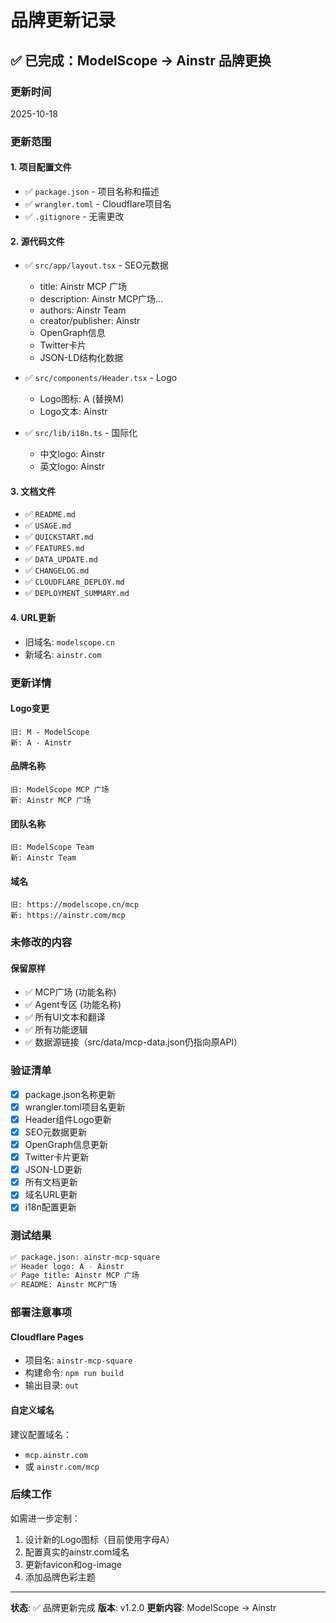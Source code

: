 # 品牌更新记录

## ✅ 已完成：ModelScope → Ainstr 品牌更换

### 更新时间
2025-10-18

### 更新范围

#### 1. 项目配置文件
- ✅ `package.json` - 项目名称和描述
- ✅ `wrangler.toml` - Cloudflare项目名
- ✅ `.gitignore` - 无需更改

#### 2. 源代码文件
- ✅ `src/app/layout.tsx` - SEO元数据
  - title: Ainstr MCP 广场
  - description: Ainstr MCP广场...
  - authors: Ainstr Team
  - creator/publisher: Ainstr
  - OpenGraph信息
  - Twitter卡片
  - JSON-LD结构化数据

- ✅ `src/components/Header.tsx` - Logo
  - Logo图标: A (替换M)
  - Logo文本: Ainstr

- ✅ `src/lib/i18n.ts` - 国际化
  - 中文logo: Ainstr
  - 英文logo: Ainstr

#### 3. 文档文件
- ✅ `README.md`
- ✅ `USAGE.md`
- ✅ `QUICKSTART.md`
- ✅ `FEATURES.md`
- ✅ `DATA_UPDATE.md`
- ✅ `CHANGELOG.md`
- ✅ `CLOUDFLARE_DEPLOY.md`
- ✅ `DEPLOYMENT_SUMMARY.md`

#### 4. URL更新
- 旧域名: `modelscope.cn`
- 新域名: `ainstr.com`

### 更新详情

#### Logo变更
```
旧: M - ModelScope
新: A - Ainstr
```

#### 品牌名称
```
旧: ModelScope MCP 广场
新: Ainstr MCP 广场
```

#### 团队名称
```
旧: ModelScope Team
新: Ainstr Team
```

#### 域名
```
旧: https://modelscope.cn/mcp
新: https://ainstr.com/mcp
```

### 未修改的内容

#### 保留原样
- ✅ MCP广场 (功能名称)
- ✅ Agent专区 (功能名称)
- ✅ 所有UI文本和翻译
- ✅ 所有功能逻辑
- ✅ 数据源链接（src/data/mcp-data.json仍指向原API）

### 验证清单

- [x] package.json名称更新
- [x] wrangler.toml项目名更新
- [x] Header组件Logo更新
- [x] SEO元数据更新
- [x] OpenGraph信息更新
- [x] Twitter卡片更新
- [x] JSON-LD更新
- [x] 所有文档更新
- [x] 域名URL更新
- [x] i18n配置更新

### 测试结果

```bash
✅ package.json: ainstr-mcp-square
✅ Header logo: A - Ainstr
✅ Page title: Ainstr MCP 广场
✅ README: Ainstr MCP广场
```

### 部署注意事项

#### Cloudflare Pages
- 项目名: `ainstr-mcp-square`
- 构建命令: `npm run build`
- 输出目录: `out`

#### 自定义域名
建议配置域名：
- `mcp.ainstr.com`
- 或 `ainstr.com/mcp`

### 后续工作

如需进一步定制：
1. 设计新的Logo图标（目前使用字母A）
2. 配置真实的ainstr.com域名
3. 更新favicon和og-image
4. 添加品牌色彩主题

---

**状态**: ✅ 品牌更新完成
**版本**: v1.2.0
**更新内容**: ModelScope → Ainstr
